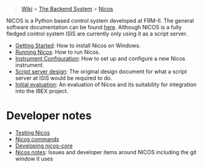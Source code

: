 > [Wiki](Home) > [The Backend System](The-Backend-System) > [Nicos](Nicos)

NICOS is a Python based control system developed at FRM-II. The general software documentation can be found [here](http://cdn.frm2.tum.de/fileadmin/stuff/services/ITServices/nicos-master/dirhtml/). Although NICOS is a fully fledged control system ISIS are currently only using it as a script server.

- [Getting Started](Installing-Nicos-on-Windows): How to install Nicos on Windows.
- [Running Nicos](Running-Nicos): How to run Nicos.
- [Instrument Configuration](Configuring-a-New-Nicos-Instrument): How to set up and configure a new Nicos instrument.
- [Script server design](Script-server-design): The original design document for what a script server at ISIS would be required to do.
- [Initial evaluation](Nicos-evaluation): An evaluation of Nicos and its suitability for integration into the IBEX project.

# Developer notes

- [Testing Nicos](testing-nicos)
- [Nicos commands](NICOS-commands)
- [Developing nicos-core](Developing-NICOS)
- [Nicos notes](NICOS-notes): Issues and developer items around NICOS including the git window it uses
